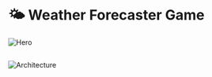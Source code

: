 # 🌤️ Weather Forecaster Game

![Hero](https://user-images.githubusercontent.com/36173828/228789180-348e9c79-5b14-4b3f-951e-459230176fc8.png)

## 

![Architecture](https://user-images.githubusercontent.com/36173828/228799423-2a463692-b8f9-4592-8708-9eee5a8cde3a.png)
